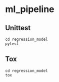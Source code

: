 # ml_pipeline

## Unittest

```{bash}
cd regression_model
pytest
```

## Tox

```{bash}
cd regression_model
tox
```